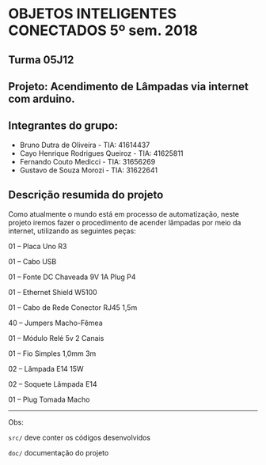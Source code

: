 # OBJETOS INTELIGENTES CONECTADOS 5º sem. 2018

## Turma 05J12
## Projeto: Acendimento de Lâmpadas via internet com arduino.
## Integrantes do grupo:

* Bruno Dutra de Oliveira - TIA: 41614437
* Cayo Henrique Rodrigues Queiroz - TIA: 41625811
* Fernando Couto Medicci - TIA: 31656269
* Gustavo de Souza Morozi - TIA: 31622641

## Descrição resumida do projeto

Como atualmente o mundo está em processo de automatização, neste projeto iremos fazer o procedimento de acender lâmpadas por meio da internet, utilizando as seguintes peças:

01 – Placa Uno R3

01 – Cabo USB

01 – Fonte DC Chaveada 9V 1A Plug P4

01 – Ethernet Shield W5100

01 – Cabo de Rede Conector RJ45 1,5m

40 – Jumpers Macho-Fêmea

01 – Módulo Relé 5v 2 Canais

01 – Fio Simples 1,0mm 3m

02 – Lâmpada E14 15W

02 – Soquete Lâmpada E14

01 – Plug Tomada Macho

_______________________________________
Obs:

`src/` deve conter os códigos desenvolvidos

`doc/` documentação do projeto
